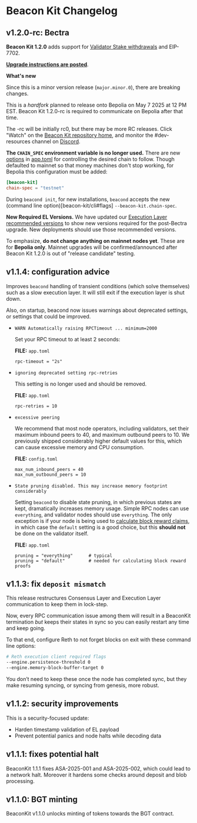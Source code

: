 # Beacon Kit Changelog

## v1.2.0-rc: Bectra

**Beacon Kit 1.2.0** adds support for [Validator Stake withdrawals](https://docs.berachain.com/nodes/guides/withdraw-stake) and EIP-7702.  

**[Upgrade instructions are posted](/nodes/guides/bectra)**. 

**What's new**

Since this is a minor version release (`major.minor.0`), there are breaking changes.

This is a *hardfork* planned to release onto Bepolia on May 7 2025 at 12 PM EST.
Beacon Kit 1.2.0-rc is required to communicate on Bepolia after that time.

The -rc will be initially rc0, but there may be more RC releases. Click "Watch" on the [Beacon Kit repository home](https://github.com/berachain/beacon-kit), and monitor the #dev-resources channel on [Discord](https://discord.gg/berachain).

**The `CHAIN_SPEC` environment variable is no longer used.** There are new [options](/beacon-kit/configuration#beaconkit-configuration) in [app.toml](https://github.com/berachain/beacon-kit/blob/main/testing/networks/80069/app.toml#L117) for controlling the desired chain to follow. Though defaulted to mainnet so that money machines don't stop working, for Bepolia this configuration must be added:

  ```app.toml
  [beacon-kit] 
  chain-spec = "testnet"
  ```

During `beacond init`, for new installations, `beacond` accepts the new (command line option)[beacon-kit/cli#flags] `--beacon-kit.chain-spec`.

**New Required EL Versions.** We have updated our [Execution Layer recommended versions](/nodes/evm-execution) to show new versions required for the post-Bectra upgrade.  New deployments should use those recommended versions.

To emphasize, **do not change anything on mainnet nodes yet**.
These are for **Bepolia only**.
Mainnet upgrades will be confirmed/announced after Beacon Kit 1.2.0 is out of "release candidate" testing.


## v1.1.4: configuration advice

Improves `beacond` handling of transient conditions (which solve themselves) such as a slow execution layer. It will still exit if the execution layer is shut down.

Also, on startup, beacond now issues warnings about deprecated settings, or settings that could be improved.

* ```WARN Automatically raising RPCTimeout ... minimum=2000```

  Set your RPC timeout to at least 2 seconds:

  **FILE:** `app.toml`
  ```
  rpc-timeout = "2s"
  ```

* `ignoring deprecated setting rpc-retries`

  This setting is no longer used and should be removed.

  **FILE:** `app.toml`
  ```
  rpc-retries = 10
  ```


* `excessive peering`

  We recommend that most node operators, including validators, set their maximum inbound peers to 40, and maximum outbound peers to 10.
  We previously shipped considerably higher default values for this, which can cause excessive memory and CPU consumption.

  **FILE:** `config.toml`
  ```
  max_num_inbound_peers = 40
  max_num_outbound_peers = 10
  ```
  
* `State pruning disabled. This may increase memory footprint considerably`

  Setting `beacond` to disable state pruning, in which previous states are kept, dramatically increases memory usage. Simple RPC nodes can use `everything`, and validator nodes should use `everything`.  The only exception is if your node is being used to [calculate block reward claims](https://docs.berachain.com/nodes/guides/distribute-block-rewards), in which case the `default` setting is a good choice, but this **should not** be done on the validator itself.
  
  **FILE:** `app.toml`
  ```
  pruning = "everything"      # typical
  pruning = "default"         # needed for calculating block reward proofs
  ```

## v1.1.3: fix `deposit mismatch`

This release restructures Consensus Layer and Execution Layer communication to keep them in lock-step.

Now, every RPC communication issue among them will result in a BeaconKit termination *but* keeps their states in sync so you can easily restart any time and keep going.

To that end, configure Reth to not forget blocks on exit with these command line options:

```bash
# Reth execution client required flags
--engine.persistence-threshold 0
--engine.memory-block-buffer-target 0
```

You don’t need to keep these once the node has completed sync, but they make resuming syncing, or syncing from genesis, more robust.


## v1.1.2: security improvements

This is a security-focused update:
* Harden timestamp validation of EL payload
* Prevent potential panics and node halts while decoding data

## v1.1.1: fixes potential halt

BeaconKit 1.1.1 fixes ASA-2025-001 and ASA-2025-002, which could lead to a network halt. Moreover it hardens some checks around deposit and blob processing.

## v1.1.0: BGT minting

BeaconKit v1.1.0 unlocks minting of tokens towards the BGT contract.
